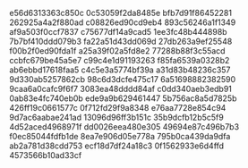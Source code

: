 e56d6313363c850c
0c53059f2da8485e
bfb7d91f86452281
262925a4a2f880ad
c08826ed90cd9eb4
893c56246a1f1349
af9a503f0ccf7837
c75677df14a9cad5
1ee3fc48b444898b
7b7bf410ddd079b3
fa22a51d43dd069d
27db263a9ef25548
f00b2f0ed90fda1f
a25a39f02a5fd8e2
77288b88f3c55acd
ccbfc679be45a5e7
c99c4e1d91193263
f85fa6539a0328b2
ab6ebbd17618faa5
c4c5e3a5774bf39a
a31d83b48236c357
9d330ab5257862cb
98c6d3dcfe475c17
6a51698882382590
9caa6a0cafc9f6f7
3083ea48dddd84af
c0dd340aeb3edb91
0ab83e4fc740eb0b
ede9a9b629461447
5b756ac8a5d7825b
426ff19c0661577c
0f712fd29f9a8348
e76aa7728e854c94
9d7ac6aabae241ad
13096d96ff3b151c
35b9dcfb12b5c5f9
4d52aced4968971f
dd0026eea480e305
49694e87c496b7b3
f0ec85044fdfb1de
8ea7e906d05e778a
795b0ca439da9dfa
ab2a781d38cdd753
ecf18d7df24a18c3
0f1562933e6d4ffd
4573566b10ad33cf

